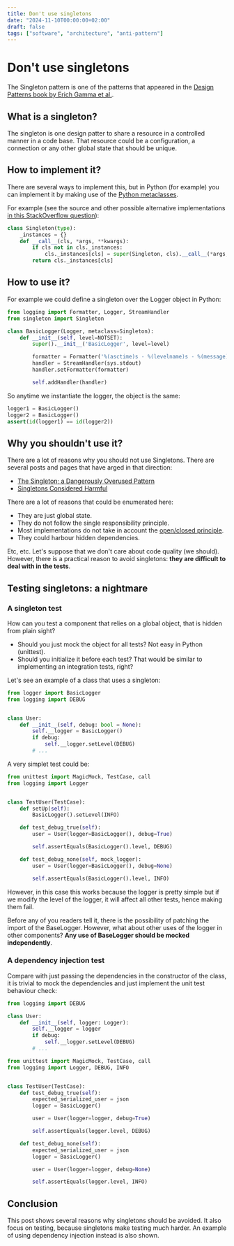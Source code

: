 ```yaml
---
title: Don't use singletons
date: "2024-11-10T00:00:00+02:00"
draft: false
tags: ["software", "architecture", "anti-pattern"]
---
```


# Don't use singletons
The Singleton pattern is one of the patterns that appeared
in the [Design Patterns book by Erich Gamma et al.](https://en.wikipedia.org/wiki/Design_Patterns).

## What is a singleton?
The singleton is one design patter to share a resource in a controlled manner
in a code base. That resource could be a configuration, a connection or any other
global state that should be unique.

## How to implement it?

There are several ways to implement this, but in Python (for example)
you can implement it by making use of the [Python metaclasses](https://realpython.com/python-metaclasses/).

For example (see the source and other possible alternative implementations [in this StackOverflow question](https://stackoverflow.com/questions/6760685/what-is-the-best-way-of-implementing-singleton-in-python)):

```python
class Singleton(type):
    _instances = {}
    def __call__(cls, *args, **kwargs):
        if cls not in cls._instances:
            cls._instances[cls] = super(Singleton, cls).__call__(*args, **kwargs)
        return cls._instances[cls]
```

## How to use it?

For example we could define a singleton over the Logger object in Python:

```python
from logging import Formatter, Logger, StreamHandler
from singleton import Singleton

class BasicLogger(Logger, metaclass=Singleton):
    def __init__(self, level=NOTSET):
        super().__init__('BasicLogger', level=level)

        formatter = Formatter('%(asctime)s - %(levelname)s - %(message)s')
        handler = StreamHandler(sys.stdout)
        handler.setFormatter(formatter)

        self.addHandler(handler)
```

So anytime we instantiate the logger, the object is the same:

```python
logger1 = BasicLogger()
logger2 = BasicLogger()
assert(id(logger1) == id(logger2))
```

## Why you shouldn't use it?

There are a lot of reasons why you should not use Singletons.
There are several posts and pages that have arged in that direction:

- [The Singleton; a Dangerously Overused Pattern
](https://timjwilliams.medium.com/the-singleton-a-dangerously-overused-pattern-d4007758bca2)
- [Singletons Considered Harmful](https://kentonshouse.com/singletons)

There are a lot of reasons that could be enumerated here:
- They are just global state.
- They do not follow the single responsibility principle.
- Most implementations do not take in account the [open/closed principle](https://en.wikipedia.org/wiki/Open%E2%80%93closed_principle).
- They could harbour hidden dependencies.

Etc, etc. Let's suppose that we don't care about code quality
(we should). However, there is a practical reason to avoid singletons:
**they are difficult to deal with in the tests**.

## Testing singletons: a nightmare

### A singleton test

How can you test a component that relies on a global object, that is
hidden from plain sight?
- Should you just mock the object for all tests? Not easy in Python (unittest).
- Should you initialize it before each test? That would be similar to
implementing an integration tests, right?

Let's see an example of a class that uses a singleton:

```python
from logger import BasicLogger
from logging import DEBUG


class User:
    def __init__(self, debug: bool = None):
        self.__logger = BasicLogger()
        if debug:
            self.__logger.setLevel(DEBUG)
        # ...
```

A very simplet test could be:

```python
from unittest import MagicMock, TestCase, call
from logging import Logger


class TestUser(TestCase):
    def setUp(self):
        BasicLogger().setLevel(INFO)

    def test_debug_true(self):
        user = User(logger=BasicLogger(), debug=True)

        self.assertEquals(BasicLogger().level, DEBUG)

    def test_debug_none(self, mock_logger):
        user = User(logger=BasicLogger(), debug=None)

        self.assertEquals(BasicLogger().level, INFO)
```

However, in this case this works because the logger is pretty simple but if we modify
the level of the logger, it will affect all other tests, hence making them fail.

Before any of you readers tell it, there is the possibility of patching the import of the BaseLogger. However,
what about other uses of the logger in other components? **Any use of BaseLogger should be mocked independently**.

### A dependency injection test

Compare with just passing the dependencies in the constructor of the class, it is
trivial to mock the dependencies and just implement the unit test behaviour check:

```python
from logging import DEBUG

class User:
    def __init__(self, logger: Logger):
        self.__logger = logger
        if debug:
            self.__logger.setLevel(DEBUG)
        # ...

```

```python
from unittest import MagicMock, TestCase, call
from logging import Logger, DEBUG, INFO


class TestUser(TestCase):
    def test_debug_true(self):
        expected_serialized_user = json
        logger = BasicLogger()

        user = User(logger=logger, debug=True)

        self.assertEquals(logger.level, DEBUG)

    def test_debug_none(self):
        expected_serialized_user = json
        logger = BasicLogger()

        user = User(logger=logger, debug=None)

        self.assertEquals(logger.level, INFO)
```

## Conclusion
This post shows several reasons why singletons should be avoided. It also focus on
testing, because singletons make testing much harder. An example of using dependency
injection instead is also shown.
